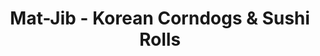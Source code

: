 ---
layout: place
title: Mat-Jib - Korean Corndogs & Sushi Rolls
permalink: /north-carolina/cary/mat-jib-korean-corndogs-sushi-rolls.html
stateAbbr: NC
stateName: North Carolina
cityName: Cary
seo:
  type: restaurant
  links: null
place_id: ChIJk7RnISXtrIkRX5NF8oQz-IA
photos:
  - name: >-
      places/ChIJk7RnISXtrIkRX5NF8oQz-IA/photos/AeeoHcIdwA9sIZ_kzldLedItrKBwWemT6OUafG3awBmwVelsEQlSurbJj3oY65sR4pkFUW8MbuG5ovVaYnYemUgKPvsW-4zRiheLfevymR0Xr1VB4dH8Tt8nrnRBsaUQ1kkoVJ_-xqGSleEend7vjIzgEY4yyPZSXOXHYVBQooqyVHwpYRZ5ZIbMNI3JsY82T7dsk1avVQwJgD6VuqqaHSosGJsFhkoYFCx2ZJuUgX-pJWPsjwMFH179o5cxSMdJ7OHuvnuEa7b5sOU8FgNtqvVrmTRQrm0nwvR5_Rp6lWKLGbonRQ
    widthPx: 4032
    heightPx: 3024
    authorAttributions:
      - displayName: Mat-Jib - Korean Corndogs & Sushi Rolls
        uri: https://maps.google.com/maps/contrib/110336333604788414757
        photoUri: >-
          https://lh3.googleusercontent.com/a-/ALV-UjUXIjW9G6SC2HURkfJRXlJl-tTU_vjuUbq8I8CyoQwEikwmuO4=s100-p-k-no-mo
    flagContentUri: >-
      https://www.google.com/local/imagery/report/?cb_client=maps_api_places.places_api&image_key=!1e10!2sAF1QipOUoUcNLlVcbPzCJEt2Yf4w8Z5UtbH-VBdL_RMm&hl=en-US
    googleMapsUri: >-
      https://www.google.com/maps/place//data=!3m4!1e2!3m2!1sAF1QipOUoUcNLlVcbPzCJEt2Yf4w8Z5UtbH-VBdL_RMm!2e10!4m2!3m1!1s0x89aced252167b493:0x80f83384f245935f
  - name: >-
      places/ChIJk7RnISXtrIkRX5NF8oQz-IA/photos/AeeoHcK8aqvLQvd_K6IzVXcdtme1aPEhN_URky5xoUbcH2XxCRHNGFZEhm8KI0uaMc9crRnRR6faH7My1YYAzMu9HSzT2qp9W_bYBog8FzIIbBOblYK6k0LqQY4H0CmslJJFiMc3r2C9oPo5BW8eHZGd9z0HSLKCPCiABw__zptDAQfPtHXsHNdpu4h9FS522uzq49z0GopjRG-tIHtTFltQZI5R5g74zmoqS1sjlP53bMDOJHRwTRJPj9t26Zm9t6A_uPpEovD2j2DLzgvatbETZFKVf6lRAYCwF120Q_jocpkMrw
    widthPx: 4800
    heightPx: 2711
    authorAttributions:
      - displayName: Mat-Jib - Korean Corndogs & Sushi Rolls
        uri: https://maps.google.com/maps/contrib/110336333604788414757
        photoUri: >-
          https://lh3.googleusercontent.com/a-/ALV-UjUXIjW9G6SC2HURkfJRXlJl-tTU_vjuUbq8I8CyoQwEikwmuO4=s100-p-k-no-mo
    flagContentUri: >-
      https://www.google.com/local/imagery/report/?cb_client=maps_api_places.places_api&image_key=!1e10!2sAF1QipMubN4CxiMG7t1Sza5_OqDyBa8gRBCIvleWX1GI&hl=en-US
    googleMapsUri: >-
      https://www.google.com/maps/place//data=!3m4!1e2!3m2!1sAF1QipMubN4CxiMG7t1Sza5_OqDyBa8gRBCIvleWX1GI!2e10!4m2!3m1!1s0x89aced252167b493:0x80f83384f245935f
  - name: >-
      places/ChIJk7RnISXtrIkRX5NF8oQz-IA/photos/AeeoHcLJZWbfcrw9e-CkV5t24iG3D5c0U9DUajLR_y2xsnZrSqwUbIw8I9ra7ArW01kp5CCZar1PgBiea2WN_Xz_Md5AozY-l5nRlk9lG8PgWqKkrUcaUq2BZHt8TcsfD1dHcMhWhoXQgPBd5VznUZUmOljnWpzW9DS6uwQAupes0DoZwcJpdNxCroO0qlTjFuEGxeZ6Uvn7oIyeQt_JODdytx8c5NkWZ3lzHe_WgNnOsXOK4DlyIWoHMZPL6A6DdcjXxfaG1E2dSQP3O1nvYwbiqxNBVeRPxI3QlViVn5BkNVlqMlMeT5yGt63kz_-p90VZo5sV3gUTVRUvVOJTwil_kGJCbittKAoCjwCSp9EaI3GZJvEKFi0m38rvck5ihZyfj3TMYzbCP2SUC8ak91jiWMO1lMW9Ea2_h3P2FE_60QbUgA
    widthPx: 3072
    heightPx: 4080
    authorAttributions:
      - displayName: JoAnn Sleeper
        uri: https://maps.google.com/maps/contrib/117650048410018889607
        photoUri: >-
          https://lh3.googleusercontent.com/a-/ALV-UjW4ZEF3MIXbIf4k8wNcTaCINpBX5Wdc_RwsIT1Nq9wIoSxqinIy_g=s100-p-k-no-mo
    flagContentUri: >-
      https://www.google.com/local/imagery/report/?cb_client=maps_api_places.places_api&image_key=!1e10!2sCIHM0ogKEICAgIDx3_2leg&hl=en-US
    googleMapsUri: >-
      https://www.google.com/maps/place//data=!3m4!1e2!3m2!1sCIHM0ogKEICAgIDx3_2leg!2e10!4m2!3m1!1s0x89aced252167b493:0x80f83384f245935f
  - name: >-
      places/ChIJk7RnISXtrIkRX5NF8oQz-IA/photos/AeeoHcJAcaPRO-iCGuspErA6RyTTXMQFjQyxFCXpyGj9XjLBneAnfP1EfT9-Za9Ba8QL5KjHPuw01lVW2ooXaH_EGu4-HDQiKD_N2qpNjhzpW6vzrBx6TeaRckRvn2dbnkm38WfAFkpfunu_Zw6izyTzgMZYj2uZNHLPIl3rq-7pjTaRjYdzjvlF-xvsjA3mQzc9Wgqs8u2mICIFoyqhNta_Z8VBnm7JFVR3DOtn6xPSsicSESsTGuKZcrPrWAlixkQyI9AgY2YryrZp6tyNp5UGCe5ybniu62hPQW0rmbobLcSKO742YR1MRiBksYUviCXKgIYLfoqmE2UUIT0lcn4AjbPC10gF1EpF35mRPnQEx56X3nZk_0I8pi8FOQbB56S_vQU600FYESAS6KApRIttwRx8qnt5Q-iF9mFSq_HH7lIxd3eE
    widthPx: 4032
    heightPx: 3024
    authorAttributions:
      - displayName: Dynamite
        uri: https://maps.google.com/maps/contrib/115993844360955151664
        photoUri: >-
          https://lh3.googleusercontent.com/a/ACg8ocIq_yVlE0WbGNOYlOa7PmUUPCbZiBxoafK1HMp_dJeUgCjvGw=s100-p-k-no-mo
    flagContentUri: >-
      https://www.google.com/local/imagery/report/?cb_client=maps_api_places.places_api&image_key=!1e10!2sCIHM0ogKEICAgIDDj7zX3QE&hl=en-US
    googleMapsUri: >-
      https://www.google.com/maps/place//data=!3m4!1e2!3m2!1sCIHM0ogKEICAgIDDj7zX3QE!2e10!4m2!3m1!1s0x89aced252167b493:0x80f83384f245935f
  - name: >-
      places/ChIJk7RnISXtrIkRX5NF8oQz-IA/photos/AeeoHcLh33rSmhPoY1V8A7K5Szw538PX2nJ4yIk1n1sWgMtU7fF5R7syQrTIbPlkLx82pPy8Yf2GawfIslZ4OaQKJgM_9Q3A8PEXrzDJ78jf5K53QFq9e3kaObdnD_-xxZ9_uOU22Jq14nlGFRqOwpsdSvLYggNseW8bvm9At3ObsbAXp-b9sYAc36TyLpGToHTlk9fVpOkAotv3FZ9z7vYwk5WV4IIClwXIlYB3OxSAY0gd3ednIPbfkVxUXqx4Nn7XjssbxaL2AfNLD5IsZlYD6ObZvSppi3BxTcJvn7lKwagvp91XpD7UlLbOkETbqhSoluqK4n7grlURGBSgU7keE7_-f-8euRxDnXoNReFQrR9gfijU1EbIZbC4ILFRZzem8jHW1GGtdpZmvKolZeo3jxeuywckGGF6x_xgvSiyc8O20w
    widthPx: 3024
    heightPx: 4032
    authorAttributions:
      - displayName: Nellie
        uri: https://maps.google.com/maps/contrib/109679797542990051618
        photoUri: >-
          https://lh3.googleusercontent.com/a/ACg8ocLgxcLCWlJ72G1FtvbkRzF47h6hghBaV0UsLrMqekr9P3Ft-g=s100-p-k-no-mo
    flagContentUri: >-
      https://www.google.com/local/imagery/report/?cb_client=maps_api_places.places_api&image_key=!1e10!2sCIHM0ogKEICAgIDbh8LXEQ&hl=en-US
    googleMapsUri: >-
      https://www.google.com/maps/place//data=!3m4!1e2!3m2!1sCIHM0ogKEICAgIDbh8LXEQ!2e10!4m2!3m1!1s0x89aced252167b493:0x80f83384f245935f
  - name: >-
      places/ChIJk7RnISXtrIkRX5NF8oQz-IA/photos/AeeoHcJIQzdkw1ToLFYH4fvAzlknU9AlgsVgY-_iNqzd_rpPS29MTXq55mMPJnKjTfYGsXe5-Ft5sUZJljqRIbYuAPb1kT02H4JwfzNBa-ssT5OR7-qfyVHZPZgR2Swueu-07z8MxqWEQpB2KhR9LaGH06cLeBLwmthwH-_klpHrUb6c9uNu4oCwXdHobkCUTuhcKx-HTlVqVgPKXdHfMe-7iIuzoX1vsTrrf0kEZvizbg42SkDLoJ_qf01gz-uTWFH-yqxXyjeFU8Lzq9HGxdXKM0YrJc60m3oisLgxl2E-Jowr55kb9oZn7skxGpmU54MppvoGKL9U4r5KiqG484jgK0WKpVZyDY6OZ6uFr40_tym7hn92Nh-q97KF4qmTdRPIAryPt1RMZKFA3J0CO_N95077ZC7uaiI4ClheamcYDri-5BE
    widthPx: 4032
    heightPx: 3024
    authorAttributions:
      - displayName: Dynamite
        uri: https://maps.google.com/maps/contrib/115993844360955151664
        photoUri: >-
          https://lh3.googleusercontent.com/a/ACg8ocIq_yVlE0WbGNOYlOa7PmUUPCbZiBxoafK1HMp_dJeUgCjvGw=s100-p-k-no-mo
    flagContentUri: >-
      https://www.google.com/local/imagery/report/?cb_client=maps_api_places.places_api&image_key=!1e10!2sCIHM0ogKEICAgIDur_KfzwE&hl=en-US
    googleMapsUri: >-
      https://www.google.com/maps/place//data=!3m4!1e2!3m2!1sCIHM0ogKEICAgIDur_KfzwE!2e10!4m2!3m1!1s0x89aced252167b493:0x80f83384f245935f
  - name: >-
      places/ChIJk7RnISXtrIkRX5NF8oQz-IA/photos/AeeoHcJTIoEbiXPKQKDNtGtTtcVLKNaRiV_NOuOjM96K1FO8AO_smrlB9NCwmtxdPaqB-PiE_Wu9NbW643lLjtuHe6qtkaAIzeow0SjtTTEk1AZneSO2X_26KvPX4Q87iHn5RHHivy9w8wDS7SgE_Vts3IyROs04zvHqcJne27i1mLy_Usy_BgyrnvsOD9MeYaYvGdZHhOGlW2O-pWuSVgWmtyp9mx4_BAJZ-F072uRSY7FQ-kKh-oBQY7mYQaGo0VWALX4FsJcZC7I1KHZc4EyH8SjM4eUtyxGXoJupGwcS6KoKaQJwyUcoV_ayjJ6Ass1xtzC2XgKUqx2NYuJ5nTB7klrDqHsUrtImu-iuSmaJublvoamnG08123jYnGu143pgPuZyfaK6Db7_lLXsu2tui8xrSjyTQmFme505A39uSUdvFI4
    widthPx: 4000
    heightPx: 2250
    authorAttributions:
      - displayName: JM
        uri: https://maps.google.com/maps/contrib/100636339252627768120
        photoUri: >-
          https://lh3.googleusercontent.com/a-/ALV-UjWWvooiEBXl6qY7v5E8LuZlfyZvHGy-0-6VTgQaQHwJbybcoA4P=s100-p-k-no-mo
    flagContentUri: >-
      https://www.google.com/local/imagery/report/?cb_client=maps_api_places.places_api&image_key=!1e10!2sCIHM0ogKEICAgIDn7aWI7QE&hl=en-US
    googleMapsUri: >-
      https://www.google.com/maps/place//data=!3m4!1e2!3m2!1sCIHM0ogKEICAgIDn7aWI7QE!2e10!4m2!3m1!1s0x89aced252167b493:0x80f83384f245935f
  - name: >-
      places/ChIJk7RnISXtrIkRX5NF8oQz-IA/photos/AeeoHcLnzzPNPypvSSI66VLwlZyJ4E9knvcR6EnXPn5c_FB1K0wxDo7kPUYuUKoEYbQGMyoobIXLVEWnZphWNCKUH12aoF-73g6Ob3peYFHnv4Ip2ie_sVCcivo9BnYkJATeT5I2tSMdx3vz2NqlbSQOTFsRc4bz2k5FiIiSsV7bjKNrR9yLAj1peE4eozCbb0UabhFdXSniuqMgRdySUm7KLUUF9MZI6KLJDFyygy5f6o2zAgDGXX9C9zj5bl4s2K4x_nJlx6pvXqgGlzNGvaWfl1vo3zQIpzvkmxKHh05M1a6NHJYvxHa_LbHlpxlzE8c6Db69oHZN3--CeMhps9alL_JEVN6epuyqFp-4jhX1aArv4cW_lXG2f35vuYEuh1-M50zqMr8OqUZoUTKClVoDZuxhhWxw1mmY4pbXX4l9-FA
    widthPx: 2268
    heightPx: 4032
    authorAttributions:
      - displayName: Justin Zeng
        uri: https://maps.google.com/maps/contrib/109142728407718071239
        photoUri: >-
          https://lh3.googleusercontent.com/a-/ALV-UjVbwrWml2FIfLUsRaO9qaw8CG5Jybx0kcyWPQK2_LJNplABN6nI=s100-p-k-no-mo
    flagContentUri: >-
      https://www.google.com/local/imagery/report/?cb_client=maps_api_places.places_api&image_key=!1e10!2sCIHM0ogKEICAgIDn9vjAHQ&hl=en-US
    googleMapsUri: >-
      https://www.google.com/maps/place//data=!3m4!1e2!3m2!1sCIHM0ogKEICAgIDn9vjAHQ!2e10!4m2!3m1!1s0x89aced252167b493:0x80f83384f245935f
  - name: >-
      places/ChIJk7RnISXtrIkRX5NF8oQz-IA/photos/AeeoHcKCAbfhCg06iErPUWVbGXEgHl-elxUXxdrPS01hdmxpdrOs2EbyPzQGJteDkKfowzUPqJBgc3FrexZFbuYEVhEqrgsqd1i1sQg2DgB035vCiBx6tz-00xnIaIIgnItBiAUbMk37tIdQrIFXaxMHBYkaG_kEVoUX1N_oF4E3gvbiQ7GB0iwr0Gl0aSldww9EK3C8Zctxwn0hW3asqRR7NUTiIYjSbC2nH2GmAf3NNAwIJ9OPtwTb1wrhUe-CLhD40_KnD6gi6YI7fW7aijXyA5Z6vc8UixijMTkxh6mxcUPiOCb1er4G9CL9969NJBLMKflPlgljPTbTZtwV6AttoSaHMdDI4Om3IJyMQf4_7ZyM2xNRJecIIA4WmTQeGdyDXXFKlDM3RGP8xFYj4F_w6LRBRpt6zkUZoPAPzYzZnsiU6ho
    widthPx: 3072
    heightPx: 4080
    authorAttributions:
      - displayName: Janet Brock
        uri: https://maps.google.com/maps/contrib/108084703049949740627
        photoUri: >-
          https://lh3.googleusercontent.com/a-/ALV-UjW7Or6FGRbladlRmNI3DwQ4dUe-KwrpZOBq5acJ_W9vP4WC7d6e1Q=s100-p-k-no-mo
    flagContentUri: >-
      https://www.google.com/local/imagery/report/?cb_client=maps_api_places.places_api&image_key=!1e10!2sCIHM0ogKEICAgICBz-HFjgE&hl=en-US
    googleMapsUri: >-
      https://www.google.com/maps/place//data=!3m4!1e2!3m2!1sCIHM0ogKEICAgICBz-HFjgE!2e10!4m2!3m1!1s0x89aced252167b493:0x80f83384f245935f
  - name: >-
      places/ChIJk7RnISXtrIkRX5NF8oQz-IA/photos/AeeoHcJKFMjMj-03c9IrYYK5y9YRI9QqDURlR7GhbJ3l7pTtEYCdUsrcFmM-gni6McE-ND7lBcP-BaKX44fCxC62BXl6UtnWb7tcf8iOYvhXq9C80Zf2bfuNGZg7fsOqpkOsebXh_Tri5aqkM3OOs3BHca6YGzwsSp6tEs3sPAYPYe-GD4KrnnpA1kukJ_h5XgaIAOf1wEj9hIcF8dNwegz5xyZv4tRQIiHCAoi4h9dfbC88hRTxMDh5iSbDYxoaWxVKLO6rNU2_xW8F46---S-cWCVnBQ7-hA058sdX9hCk-w7BiMHlTplZ9fDzqoAQkRkgyNuhnAnz0lGdCDkinIdlh3nl8JXbhr7uSY8QFnXnvXbvea3FI_nEW3Flp2SqSNlaThpGqjWFk-sBMxsKfy8Y-ILtCBYVcnRe_BeVzUSG_mo
    widthPx: 1290
    heightPx: 1486
    authorAttributions:
      - displayName: May May Baradi
        uri: https://maps.google.com/maps/contrib/101610739873921480040
        photoUri: >-
          https://lh3.googleusercontent.com/a/ACg8ocKTg1fFXSKGzh_4hG-KEdIIg7Uwl6-M_lEAktv91deZnUd6RA=s100-p-k-no-mo
    flagContentUri: >-
      https://www.google.com/local/imagery/report/?cb_client=maps_api_places.places_api&image_key=!1e10!2sCIHM0ogKEICAgMDgqoyrHQ&hl=en-US
    googleMapsUri: >-
      https://www.google.com/maps/place//data=!3m4!1e2!3m2!1sCIHM0ogKEICAgMDgqoyrHQ!2e10!4m2!3m1!1s0x89aced252167b493:0x80f83384f245935f
address: 1961 High House Rd, Cary, NC 27519, USA
street: 1961 High House Rd
city: Cary
state: NC
zip: '27519'
country: USA
neighborhood: null
latitude: '35.789092'
longitude: '-78.849110'
accessibility_options:
  wheelchairAccessibleParking: true
  wheelchairAccessibleEntrance: true
  wheelchairAccessibleRestroom: true
  wheelchairAccessibleSeating: true
business_status: OPERATIONAL
name: Mat-Jib - Korean Corndogs & Sushi Rolls
google_maps_links:
  directionsUri: >-
    https://www.google.com/maps/dir//''/data=!4m7!4m6!1m1!4e2!1m2!1m1!1s0x89aced252167b493:0x80f83384f245935f!3e0
  placeUri: https://maps.google.com/?cid=9293234477172364127
  writeAReviewUri: >-
    https://www.google.com/maps/place//data=!4m3!3m2!1s0x89aced252167b493:0x80f83384f245935f!12e1
  reviewsUri: >-
    https://www.google.com/maps/place//data=!4m4!3m3!1s0x89aced252167b493:0x80f83384f245935f!9m1!1b1
  photosUri: >-
    https://www.google.com/maps/place//data=!4m3!3m2!1s0x89aced252167b493:0x80f83384f245935f!10e5
primary_type: Restaurant
opening_hours: null
secondary_opening_hours: null
phone: null
price_level: null
price_range: null
rating: null
rating_count: 0
website: null
description: >-
  Discover Mat-Jib in Cary, North Carolina$$$Mat-Jib - Korean Corndogs & Sushi
  Rolls in Cary, North Carolina, stands out as a vibrant spot for enjoying
  creative fusion dishes that combine Korean and Japanese flavors. This
  restaurant delights visitors with its fresh sushi rolls and inventive
  corndogs, offering a perfect blend of traditional elements and modern twists
  for an exciting dining experience. Accessibility is a key feature, with
  options like wheelchair-friendly parking and entrances ensuring everyone can
  enjoy the welcoming atmosphere. Located conveniently on High House Road, it's
  an ideal destination for those seeking top-rated sushi options or casual meals
  with family, making it a go-to choice among local sushi places.
generative_summary: >-
  Discover Mat-Jib in Cary, North Carolina$$$Mat-Jib - Korean Corndogs & Sushi
  Rolls in Cary, North Carolina, stands out as a vibrant spot for enjoying
  creative fusion dishes that combine Korean and Japanese flavors. This
  restaurant delights visitors with its fresh sushi rolls and inventive
  corndogs, offering a perfect blend of traditional elements and modern twists
  for an exciting dining experience. Accessibility is a key feature, with
  options like wheelchair-friendly parking and entrances ensuring everyone can
  enjoy the welcoming atmosphere. Located conveniently on High House Road, it's
  an ideal destination for those seeking top-rated sushi options or casual meals
  with family, making it a go-to choice among local sushi places.
generative_disclosure: Summarized by AI using the Grok-3-Mini model.
reviews: null
review_summary: >-
  Insights from Visitor Experiences$$$Folks rave about the tasty fusion of
  Korean corndogs and sushi at this spot, often highlighting the fresh
  ingredients and creative flavors that keep things lively and satisfying. Many
  appreciate the approachable vibe and solid accessibility features, which make
  it easy for all to stop by and enjoy a meal without any hassle. While some
  mention it's a great pick for groups looking for something different from
  standard sushi restaurants, others note the portions are generous and the
  overall experience feels welcoming for everyday outings. Overall, it's clear
  that this place earns high marks for its blend of fun eats and friendly
  service, making it a solid option if you're searching for reliable sushi near
  you.
review_disclosure: Summarized by AI using the Grok-3-Mini model.
parking_options: null
payment_options: null
allow_dogs: null
curbside_pickup: null
delivery: null
dine_in: null
good_for_children: null
good_for_groups: null
good_for_sports: null
live_music: null
menu_for_children: null
outdoor_seating: null
reservable: null
restroom: null
serves_beer: null
serves_breakfast: null
serves_brunch: null
serves_cocktails: null
serves_coffee: null
serves_dinner: null
serves_dessert: null
serves_lunch: null
serves_vegetarian_food: null
serves_wine: null
takeout: null
update_category: pro
places_description: null

---